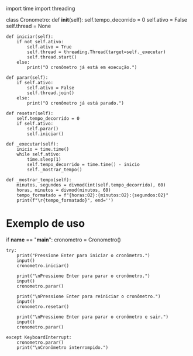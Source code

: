 import time
import threading

class Cronometro:
    def __init__(self):
        self.tempo_decorrido = 0
        self.ativo = False
        self.thread = None

    def iniciar(self):
        if not self.ativo:
            self.ativo = True
            self.thread = threading.Thread(target=self._executar)
            self.thread.start()
        else:
            print("O cronômetro já está em execução.")

    def parar(self):
        if self.ativo:
            self.ativo = False
            self.thread.join()
        else:
            print("O cronômetro já está parado.")

    def resetar(self):
        self.tempo_decorrido = 0
        if self.ativo:
            self.parar()
            self.iniciar()

    def _executar(self):
        inicio = time.time()
        while self.ativo:
            time.sleep(1)
            self.tempo_decorrido = time.time() - inicio
            self._mostrar_tempo()

    def _mostrar_tempo(self):
        minutos, segundos = divmod(int(self.tempo_decorrido), 60)
        horas, minutos = divmod(minutos, 60)
        tempo_formatado = f"{horas:02}:{minutos:02}:{segundos:02}"
        print(f"\r{tempo_formatado}", end='')

# Exemplo de uso
if __name__ == "__main__":
    cronometro = Cronometro()
    
    try:
        print("Pressione Enter para iniciar o cronômetro.")
        input()
        cronometro.iniciar()
        
        print("\nPressione Enter para parar o cronômetro.")
        input()
        cronometro.parar()

        print("\nPressione Enter para reiniciar o cronômetro.")
        input()
        cronometro.resetar()

        print("\nPressione Enter para parar o cronômetro e sair.")
        input()
        cronometro.parar()

    except KeyboardInterrupt:
        cronometro.parar()
        print("\nCronômetro interrompido.")
